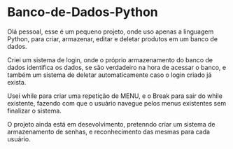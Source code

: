 # Banco-de-Dados-Python
 
Olá pessoal, esse é um pequeno projeto, onde uso apenas a linguagem Python,
para criar, armazenar, editar e deletar produtos em um banco de dados.

Criei um sistema de login, onde o próprio armazenamento do banco de dados identifica
os dados, se são verdadeiro na hora de acessar o banco, e também um sistema de deletar
automaticamente caso o login criado já exista.

Usei while para criar uma repetição de MENU, e o Break para sair do while existente,
fazendo com que o usuário navegue pelos menus existentes sem finalizar o sistema.

O projeto ainda está em desevolvimento, pretenndo criar um sistema de armazenamento de senhas,
e reconhecimento das mesmas para cada usuário.
